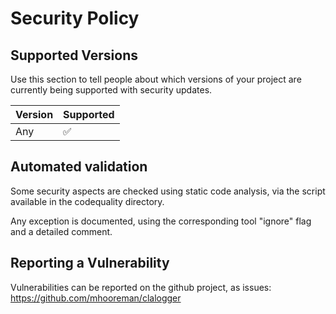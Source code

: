 # Security Policy

## Supported Versions

Use this section to tell people about which versions of your project are
currently being supported with security updates.

| Version | Supported          |
| ------- | ------------------ |
| Any     | :white_check_mark: |

## Automated validation

Some security aspects are checked using static code analysis, via the script available in the codequality directory.

Any exception is documented, using the corresponding tool "ignore" flag and a detailed comment.

## Reporting a Vulnerability

Vulnerabilities can be reported on the github project, as issues: https://github.com/mhooreman/clalogger
